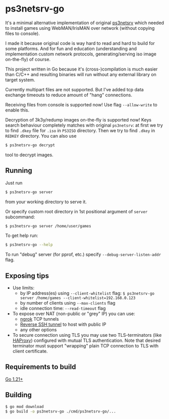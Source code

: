 # ps3netsrv-go

It's a minimal alternative implementation of original [ps3netsrv](https://github.com/aldostools/webMAN-MOD/tree/master/_Projects_/ps3netsrv)
which needed to install games using WebMAN/IrisMAN over network (without copying files to console).

I made it because original code is way hard to read and hard to build for some platforms. And for fun and education
(understanding and implementation custom network protocols, generating/serving iso image on-the-fly) of course.

This project written in Go because it's (cross-)compilation is much easier than C/C++ and resulting binaries
will run without any external library on target system.

Currently multipart files are not supported. But I've added tcp data exchange timeouts to reduce amount of "hang" connections.

Receiving files from console is supported now! Use flag `--allow-write` to enable this.

Decryption of 3k3y/redump images on-the-fly is supported now! Keys search behaviour completely matches with original `ps3netsrv`:
at first we try to find `.dkey` file for `.iso` in `PS3ISO` directory. Then we try to find `.dkey` in `REDKEY` directory.
You can also use 
```bash
$ ps3netsrv-go decrypt
```
tool to decrypt images.

## Running
Just run
```bash
$ ps3netsrv-go server
```
from your working directory to serve it.

Or specify custom root directory in 1st positional argument of `server` subcommand:
```bash
$ ps3netsrv-go server /home/user/games
```

To get help run:

```bash
$ ps3netsrv-go --help
```

To run "debug" server (for pprof, etc.) specify `--debug-server-listen-addr` flag.

## Exposing tips
* Use limits:
    * by IP address(es) using `--client-whitelist` flag: `$ ps3netsrv-go server /home/games --client-whitelist=192.168.0.123`
    * by number of clients using `--max-clients` flag
    * idle connection time: `--read-timeout` flag
* To expose over NAT (non-public or "grey" IP) you can use:
    * [ngrok](https://ngrok.com/docs/secure-tunnels/tunnels/tcp-tunnels/) TCP tunnels
    * [Reverse SSH tunnel](https://jfrog.com/connect/post/reverse-ssh-tunneling-from-start-to-end/) to host with public IP
    * any other options
* To secure connection using TLS you may use two TLS-terminators (like [HAProxy](https://www.haproxy.org/)) configured with mutual TLS authentication. Note that desired terminator must support "wrapping" plain TCP connection to TLS with client certificate. 

## Requirements to build
[Go 1.21+](https://go.dev/dl/)

## Building
```bash
$ go mod download
$ go build -o ps3netsrv-go ./cmd/ps3netsrv-go/...
```
